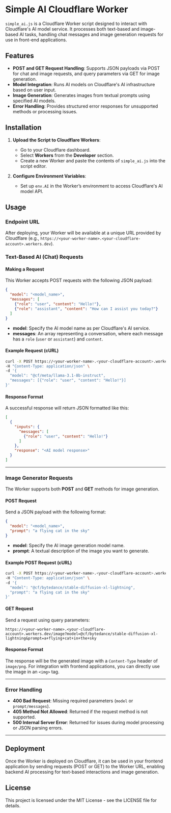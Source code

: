 # Simple AI Cloudflare Worker

`simple_ai.js` is a Cloudflare Worker script designed to interact with Cloudflare's AI model service. It processes both text-based and image-based AI tasks, handling chat messages and image generation requests for use in front-end applications.

## Features

- **POST and GET Request Handling**: Supports JSON payloads via POST for chat and image requests, and query parameters via GET for image generation.
- **Model Integration**: Runs AI models on Cloudflare's AI infrastructure based on user input.
- **Image Generation**: Generates images from textual prompts using specified AI models.
- **Error Handling**: Provides structured error responses for unsupported methods or processing issues.

## Installation

1. **Upload the Script to Cloudflare Workers**:
   - Go to your Cloudflare dashboard.
   - Select **Workers** from the **Developer** section.
   - Create a new Worker and paste the contents of `simple_ai.js` into the script editor.

2. **Configure Environment Variables**:
   - Set up `env.AI` in the Worker’s environment to access Cloudflare's AI model API.

## Usage

### Endpoint URL

After deploying, your Worker will be available at a unique URL provided by Cloudflare (e.g., `https://<your-worker-name>.<your-cloudflare-account>.workers.dev`).

### Text-Based AI (Chat) Requests

#### Making a Request

This Worker accepts POST requests with the following JSON payload:

```json
{
  "model": "<model_name>",
  "messages": [
    {"role": "user", "content": "Hello!"},
    {"role": "assistant", "content": "How can I assist you today?"}
  ]
}
```

- **model**: Specify the AI model name as per Cloudflare's AI service.
- **messages**: An array representing a conversation, where each message has a `role` (`user` or `assistant`) and `content`.

#### Example Request (cURL)

```bash
curl -X POST https://<your-worker-name>.<your-cloudflare-account>.workers.dev \
-H "Content-Type: application/json" \
-d '{
  "model": "@cf/meta/llama-3.1-8b-instruct",
  "messages": [{"role": "user", "content": "Hello!"}]
}'
```

#### Response Format

A successful response will return JSON formatted like this:

```json
[
  {
    "inputs": {
      "messages": [
        {"role": "user", "content": "Hello!"}
      ]
    },
    "response": "<AI model response>"
  }
]
```

---

### Image Generator Requests

The Worker supports both **POST** and **GET** methods for image generation.

#### POST Request

Send a JSON payload with the following format:

```json
{
  "model": "<model_name>",
  "prompt": "a flying cat in the sky"
}
```

- **model**: Specify the AI image generation model name.
- **prompt**: A textual description of the image you want to generate.

#### Example POST Request (cURL)

```bash
curl -X POST https://<your-worker-name>.<your-cloudflare-account>.workers.dev/image \
-H "Content-Type: application/json" \
-d '{
  "model": "@cf/bytedance/stable-diffusion-xl-lightning",
  "prompt": "a flying cat in the sky"
}'
```

#### GET Request

Send a request using query parameters:

```
https://<your-worker-name>.<your-cloudflare-account>.workers.dev/image?model=@cf/bytedance/stable-diffusion-xl-lightning&prompt=a+flying+cat+in+the+sky
```

#### Response Format

The response will be the generated image with a `Content-Type` header of `image/png`. For integration with frontend applications, you can directly use the image in an `<img>` tag.

---

### Error Handling

- **400 Bad Request**: Missing required parameters (`model` or `prompt/messages`).
- **405 Method Not Allowed**: Returned if the request method is not supported.
- **500 Internal Server Error**: Returned for issues during model processing or JSON parsing errors.

---

## Deployment

Once the Worker is deployed on Cloudflare, it can be used in your frontend application by sending requests (POST or GET) to the Worker URL, enabling backend AI processing for text-based interactions and image generation.

## License

This project is licensed under the MIT License - see the LICENSE file for details.
